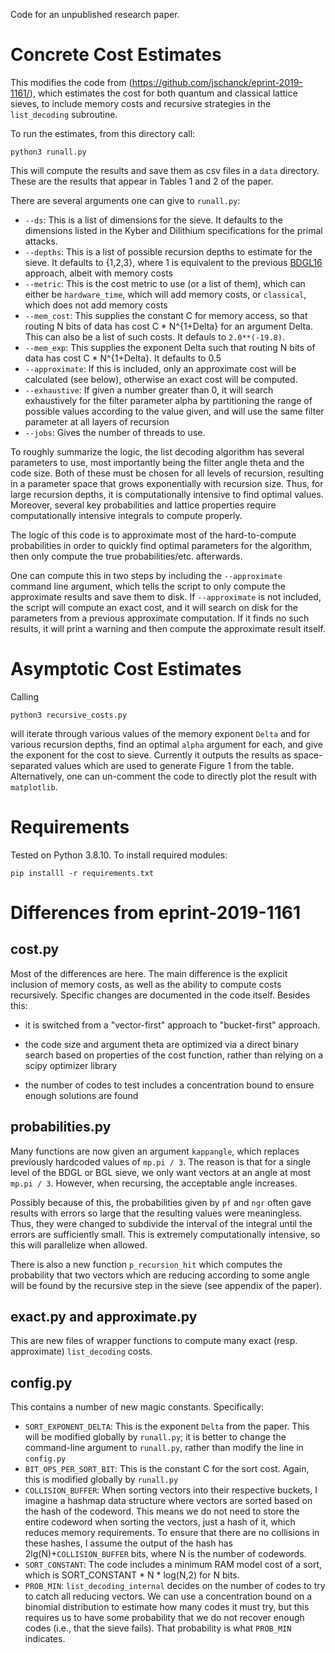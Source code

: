Code for an unpublished research paper.

# Concrete Cost Estimates
This modifies the code from (https://github.com/jschanck/eprint-2019-1161/), which estimates the cost for both quantum and classical lattice sieves, to include memory costs and recursive strategies in the `list_decoding` subroutine.

To run the estimates, from this directory call:

```
python3 runall.py
```

This will compute the results and save them as csv files in a `data` directory. These are the results that appear in Tables 1 and 2 of the paper.

There are several arguments one can give to `runall.py`:

- `--ds`: This is a list of dimensions for the sieve. It defaults to the dimensions listed in the Kyber and Dilithium specifications for the primal attacks.
- `--depths`: This is a list of possible recursion depths to estimate for the sieve. It defaults to {1,2,3}, where 1 is equivalent to the previous [BDGL16](https://eprint.iacr.org/2015/1128) approach, albeit with memory costs
- `--metric`: This is the cost metric to use (or a list of them), which can either be `hardware_time`, which will add memory costs, or `classical`, which does not add memory costs
- `--mem_cost`: This supplies the constant C for memory access, so that routing N bits of data has cost C * N^{1+Delta} for an argument Delta. This can also be a list of such costs. It defauls to `2.0**(-19.8)`.
- `--mem_exp`: This supplies the exponent Delta such that routing N bits of data has cost C * N^{1+Delta}. It defaults to 0.5
- `--approximate`: If this is included, only an approximate cost will be calculated (see below), otherwise an exact cost will be computed.
- `--exhaustive`: If given a number greater than 0, it will search exhaustively for the filter parameter alpha by partitioning the range of possible values according to the value given, and will use the same filter parameter at all layers of recursion
- `--jobs`: Gives the number of threads to use.

To roughly summarize the logic, the list decoding algorithm has several parameters to use, most importantly being the filter angle theta and the code size. Both of these must be chosen for all levels of recursion, resulting in a parameter space that grows exponentially with recursion size. Thus, for large recursion depths, it is computationally intensive to find optimal values. Moreover, several key probabilities and lattice properties require computationally intensive integrals to compute properly. 

The logic of this code is to approximate most of the hard-to-compute probabilities in order to quickly find optimal parameters for the algorithm, then only compute the true probabilities/etc. afterwards.

One can compute this in two steps by including the `--approximate` command line argument, which tells the script to only compute the approximate results and save them to disk. If `--approximate` is not included, the script will compute an exact cost, and it will search on disk for the parameters from a previous approximate computation. If it finds no such results, it will print a warning and then compute the approximate result itself.

# Asymptotic Cost Estimates

Calling

```
python3 recursive_costs.py
```
will iterate through various values of the memory exponent `Delta` and for various recursion depths, find an optimal `alpha` argument for each, and give the exponent for the cost to sieve. Currently it outputs the results as space-separated values which are used to generate Figure 1 from the table. Alternatively, one can un-comment the code to directly plot the result with `matplotlib`.

# Requirements

Tested on Python 3.8.10. To install required modules:

```
pip installl -r requirements.txt
```

# Differences from eprint-2019-1161

## cost.py

Most of the differences are here. The main difference is the explicit inclusion of memory costs, as well as the ability to compute costs recursively. Specific changes are documented in the code itself. Besides this:

- it is switched from a "vector-first" approach to "bucket-first" approach.

- the code size and argument theta are optimized via a direct binary search based on properties of the cost function, rather than relying on a scipy optimizer library

- the number of codes to test includes a concentration bound to ensure enough solutions are found

## probabilities.py

Many functions are now given an argument `kappangle`, which replaces previously hardcoded values of `mp.pi / 3`. The reason is that for a single level of the BDGL or BGL sieve, we only want vectors at an angle at most `mp.pi / 3`. However, when recursing, the acceptable angle increases. 

Possibly because of this, the probabilities given by `pf` and `ngr` often gave results with errors so large that the resulting values were meaningless. Thus, they were changed to subdivide the interval of the integral until the errors are sufficiently small. This is extremely computationally intensive, so this will parallelize when allowed.

There is also a new function `p_recursion_hit` which computes the probability that two vectors which are reducing according to some angle will be found by the recursive step in the sieve (see appendix of the paper).

## exact.py and approximate.py
This are new files of wrapper functions to compute many exact (resp. approximate) `list_decoding` costs.

## config.py

This contains a number of new magic constants. Specifically:

- `SORT_EXPONENT_DELTA`: This is the exponent `Delta` from the paper. This will be modified globally by `runall.py`; it is better to change the command-line argument to `runall.py`, rather than modify the line in `config.py`
- `BIT_OPS_PER_SORT_BIT`: This is the constant C for the sort cost. Again, this is modified globally by `runall.py`
- `COLLISION_BUFFER`: When sorting vectors into their respective buckets, I imagine a hashmap data structure where vectors are sorted based on the hash of the codeword. This means we do not need to store the entire codeword when sorting the vectors, just a hash of it, which reduces memory requirements. To ensure that there are no collisions in these hashes, I assume the output of the hash has 2lg(N)+`COLLISION_BUFFER` bits, where N is the number of codewords.
- `SORT_CONSTANT`: The code includes a minimum RAM model cost of a sort, which is SORT_CONSTANT * N * log(N,2) for N bits.
- `PROB_MIN`: `list_decoding_internal` decides on the number of codes to try to catch all reducing vectors. We can use a concentration bound on a binomial distribution to estimate how many codes it must try, but this requires us to have some probability that we do not recover enough codes (i.e., that the sieve fails). That probability is what `PROB_MIN` indicates.

